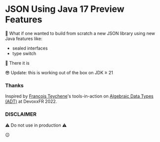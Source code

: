 JSON Using Java 17 Preview Features
===================================

🤔 What if one wanted to build from scratch a new JSON library using new Java features like:
- sealed interfaces
- type switch

🙂 There it is

😎 Update: this is working out of the box on JDK ≥ 21

### Thanks

Inspired by [Francois Teychene](https://github.com/fteychene/adt-java17-presentation)'s tools-in-action on [Algebraic Data Types (ADT)](https://cfp.devoxx.fr/2022/talk/UBH-4536/Type_algebrique_de_donnees_en_Java_17) at DevoxxFR 2022.

### DISCLAIMER

⚠ Do not use in production ⚠

😉
